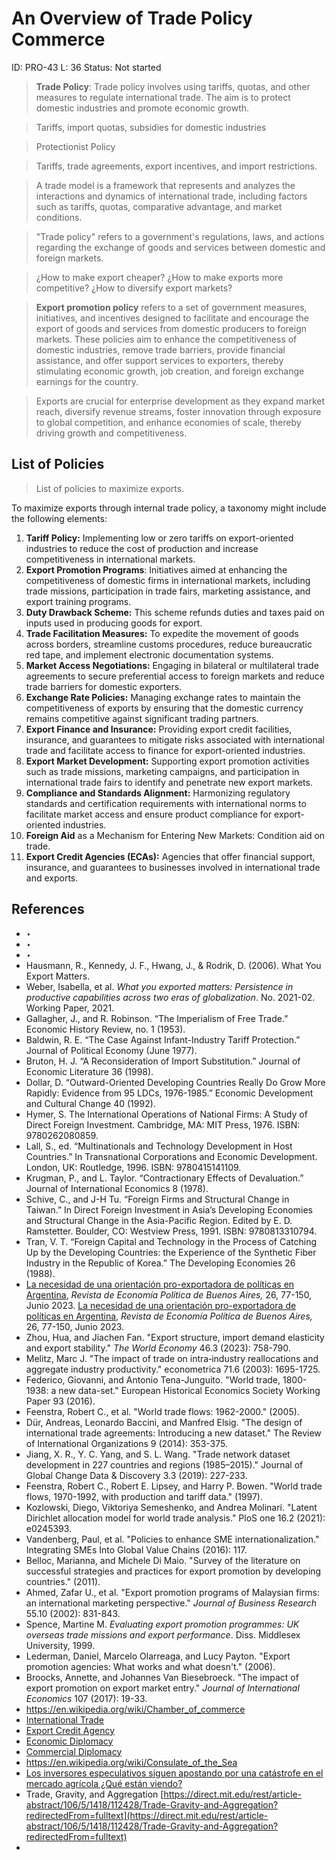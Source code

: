 # An Overview of Trade Policy Commerce

ID: PRO-43
L: 36
Status: Not started

> **Trade Policy**: Trade policy involves using tariffs, quotas, and other measures to regulate international trade. The aim is to protect domestic industries and promote economic growth.
> 

> Tariffs, import quotas, subsidies for domestic industries
> 

> Protectionist Policy
> 

> Tariffs, trade agreements, export incentives, and import restrictions.
> 

> A trade model is a framework that represents and analyzes the interactions and dynamics of international trade, including factors such as tariffs, quotas, comparative advantage, and market conditions.
> 

> "Trade policy" refers to a government's regulations, laws, and actions regarding the exchange of goods and services between domestic and foreign markets.
> 

> ¿How to make export cheaper? ¿How to make exports more competitive? ¿How to diversify export markets?
> 

> **Export promotion policy** refers to a set of government measures, initiatives, and incentives designed to facilitate and encourage the export of goods and services from domestic producers to foreign markets. These policies aim to enhance the competitiveness of domestic industries, remove trade barriers, provide financial assistance, and offer support services to exporters, thereby stimulating economic growth, job creation, and foreign exchange earnings for the country.
> 

> Exports are crucial for enterprise development as they expand market reach, diversify revenue streams, foster innovation through exposure to global competition, and enhance economies of scale, thereby driving growth and competitiveness.
> 

## List of Policies

> List of policies to maximize exports.
> 

To maximize exports through internal trade policy, a taxonomy might include the following elements:

1. **Tariff Policy:** Implementing low or zero tariffs on export-oriented industries to reduce the cost of production and increase competitiveness in international markets.
2. **Export Promotion Programs**: Initiatives aimed at enhancing the competitiveness of domestic firms in international markets, including trade missions, participation in trade fairs, marketing assistance, and export training programs.
3. **Duty Drawback Scheme:** This scheme refunds duties and taxes paid on inputs used in producing goods for export.
4. **Trade Facilitation Measures:** To expedite the movement of goods across borders, streamline customs procedures, reduce bureaucratic red tape, and implement electronic documentation systems.
5. **Market Access Negotiations:** Engaging in bilateral or multilateral trade agreements to secure preferential access to foreign markets and reduce trade barriers for domestic exporters.
6. **Exchange Rate Policies:** Managing exchange rates to maintain the competitiveness of exports by ensuring that the domestic currency remains competitive against significant trading partners.
7. **Export Finance and Insurance:** Providing export credit facilities, insurance, and guarantees to mitigate risks associated with international trade and facilitate access to finance for export-oriented industries.
8. **Export Market Development:** Supporting export promotion activities such as trade missions, marketing campaigns, and participation in international trade fairs to identify and penetrate new export markets.
9. **Compliance and Standards Alignment:** Harmonizing regulatory standards and certification requirements with international norms to facilitate market access and ensure product compliance for export-oriented industries.
10. **Foreign Aid** as a Mechanism for Entering New Markets:  Condition aid on trade.
11. **Export Credit Agencies (ECAs):**  Agencies that offer financial support, insurance, and guarantees to businesses involved in international trade and exports.

## References

- ‣
- ‣
- ‣
- Hausmann, R., Kennedy, J. F., Hwang, J., & Rodrik, D. (2006). What You Export Matters.
- Weber, Isabella, et al. *What you exported matters: Persistence in productive capabilities across two eras of globalization*. No. 2021-02. Working Paper, 2021.
- Gallagher, J., and R. Robinson. “The Imperialism of Free Trade.” Economic History Review, no. 1 (1953).
- Baldwin, R. E. “The Case Against Infant-Industry Tariff Protection.” Journal of Political Economy (June 1977).
- Bruton, H. J. “A Reconsideration of Import Substitution.” Journal of Economic Literature 36 (1998).
- Dollar, D. “Outward-Oriented Developing Countries Really Do Grow More Rapidly: Evidence from 95 LDCs, 1976-1985.” Economic Development and Cultural Change 40 (1992).
- Hymer, S. The International Operations of National Firms: A Study of Direct Foreign Investment. Cambridge, MA: MIT Press, 1976. ISBN: 9780262080859.
- Lall, S., ed. “Multinationals and Technology Development in Host Countries.” In Transnational Corporations and Economic Development. London, UK: Routledge, 1996. ISBN: 9780415141109.
- Krugman, P., and L. Taylor. “Contractionary Effects of Devaluation.” Journal of International Economics 8 (1978).
- Schive, C., and J-H Tu. “Foreign Firms and Structural Change in Taiwan.” In Direct Foreign Investment in Asia’s Developing Economies and Structural Change in the Asia-Pacific Region. Edited by E. D. Ramstetter. Boulder, CO: Westview Press, 1991. ISBN: 9780813310794.
- Tran, V. T. “Foreign Capital and Technology in the Process of Catching Up by the Developing Countries: the Experience of the Synthetic Fiber Industry in the Republic of Korea.” The Developing Economies 26 (1988).
- [La necesidad de una orientación pro-exportadora de políticas en Argentina](https://drive.google.com/file/d/1EL3f1Q-9SENEcba4vsOF9E5eH_CBpsVm/view?usp=sharing), *Revista de Economía Política de Buenos Aires,* 26, 77-150, Junio 2023. [La necesidad de una orientación pro-exportadora de políticas en Argentina](https://drive.google.com/file/d/1EL3f1Q-9SENEcba4vsOF9E5eH_CBpsVm/view?usp=sharing), *Revista de Economía Política de Buenos Aires,* 26, 77-150, Junio 2023.
- Zhou, Hua, and Jiachen Fan. "Export structure, import demand elasticity and export stability." *The World Economy* 46.3 (2023): 758-790.
- Melitz, Marc J. "The impact of trade on intra‐industry reallocations and aggregate industry productivity." econometrica 71.6 (2003): 1695-1725.
- Federico, Giovanni, and Antonio Tena-Junguito. "World trade, 1800-1938: a new data-set." European Historical Economics Society Working Paper 93 (2016).
- Feenstra, Robert C., et al. "World trade flows: 1962-2000." (2005).
- Dür, Andreas, Leonardo Baccini, and Manfred Elsig. "The design of international trade agreements: Introducing a new dataset." The Review of International Organizations 9 (2014): 353-375.
- Jiang, X. R., Y. C. Yang, and S. L. Wang. "Trade network dataset development in 227 countries and regions (1985–2015)." Journal of Global Change Data & Discovery 3.3 (2019): 227-233.
- Feenstra, Robert C., Robert E. Lipsey, and Harry P. Bowen. "World trade flows, 1970-1992, with production and tariff data." (1997).
- Kozlowski, Diego, Viktoriya Semeshenko, and Andrea Molinari. "Latent Dirichlet allocation model for world trade analysis." PloS one 16.2 (2021): e0245393.
- Vandenberg, Paul, et al. "Policies to enhance SME internationalization." Integrating SMEs Into Global Value Chains (2016): 117.
- Belloc, Marianna, and Michele Di Maio. "Survey of the literature on successful strategies and practices for export promotion by developing countries." (2011).
- Ahmed, Zafar U., et al. "Export promotion programs of Malaysian firms: an international marketing perspective." *Journal of Business Research* 55.10 (2002): 831-843.
- Spence, Martine M. *Evaluating export promotion programmes: UK overseas trade missions and export performance*. Diss. Middlesex University, 1999.
- Lederman, Daniel, Marcelo Olarreaga, and Lucy Payton. "Export promotion agencies: What works and what doesn't." (2006).
- Broocks, Annette, and Johannes Van Biesebroeck. "The impact of export promotion on export market entry." *Journal of International Economics* 107 (2017): 19-33.
- https://en.wikipedia.org/wiki/Chamber_of_commerce
- [International Trade](https://www.youtube.com/@internationaltradeatclevel3438/videos)
- [Export Credit Agency](https://en.wikipedia.org/wiki/Export_credit_agency)
- [Economic Diplomacy](https://en.wikipedia.org/wiki/Economic_diplomacy)
- [Commercial Diplomacy](https://en.wikipedia.org/wiki/Commercial_diplomacy)
- https://en.wikipedia.org/wiki/Consulate_of_the_Sea
- [Los inversores especulativos siguen apostando por una catástrofe en el mercado agrícola ¿Qué están viendo?](https://bichosdecampo.com/los-inversores-especulativos-siguen-apostando-por-una-catastrofe-en-el-mercado-agricola-que-estan-viendo/)
- Trade, Gravity, and Aggregation
[https://direct.mit.edu/rest/article-abstract/106/5/1418/112428/Trade-Gravity-and-Aggregation?redirectedFrom=fulltext](https://direct.mit.edu/rest/article-abstract/106/5/1418/112428/Trade-Gravity-and-Aggregation?redirectedFrom=fulltext)
-